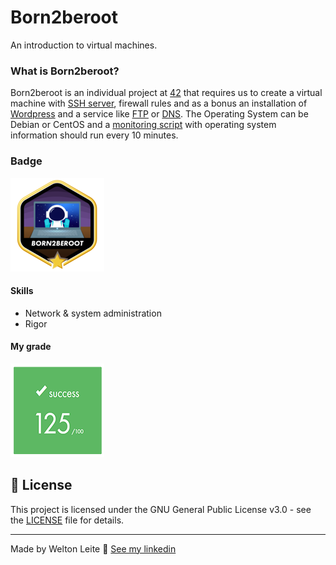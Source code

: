 # Born2beroot
An introduction to virtual machines.

### What is Born2beroot?
Born2beroot is an individual project at [42](42sp.org.br) that requires us to create a virtual machine with [SSH server](https://wikipedia.org/wiki/Secure_Shell), firewall rules and as a bonus an installation of [Wordpress](https://wordpress.org/) and a service like [FTP](https://wikipedia.org/wiki/File_Transfer_Protocol) or [DNS](https://www.cloudflare.com/pt-br/learning/dns/what-is-a-dns-server/). The Operating System can be Debian or CentOS and a [monitoring script](monitoring.sh) with operating system information should run every 10 minutes.

### Badge
<img src="./images/born2berootm.png" width="150" height="150"/>

#### Skills
- Network & system administration
- Rigor

#### My grade
<img src="./images/score.png" width="150" height="150"/>

## 📝 License

This project is licensed under the GNU General Public License v3.0 - see the [LICENSE](license) file for details.

---

Made by Welton Leite 👋 [See my linkedin](https://www.linkedin.com/in/welton-leite-b3492985/)
